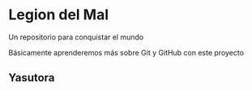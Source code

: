 # Legion del Mal
Un repositorio para conquistar el mundo

Básicamente aprenderemos más sobre Git y GitHub con este proyecto

## Yasutora
